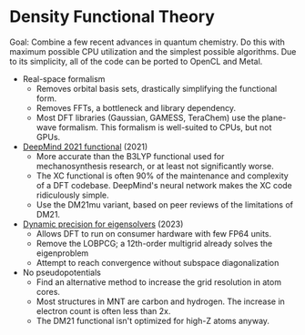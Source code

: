 # Density Functional Theory

Goal: Combine a few recent advances in quantum chemistry. Do this with maximum possible CPU utilization and the simplest possible algorithms. Due to its simplicity, all of the code can be ported to OpenCL and Metal.

- Real-space formalism
  - Removes orbital basis sets, drastically simplifying the functional form.
  - Removes FFTs, a bottleneck and library dependency.
  - Most DFT libraries (Gaussian, GAMESS, TeraChem) use the plane-wave formalism. This formalism is well-suited to CPUs, but not GPUs.
- [DeepMind 2021 functional](https://www.science.org/doi/10.1126/science.abj6511) (2021)
  - More accurate than the B3LYP functional used for mechanosynthesis research, or at least not significantly worse.
  - The XC functional is often 90% of the maintenance and complexity of a DFT codebase. DeepMind's neural network makes the XC code ridiculously simple.
  - Use the DM21mu variant, based on peer reviews of the limitations of DM21.
- [Dynamic precision for eigensolvers](https://pubs.acs.org/doi/10.1021/acs.jctc.2c00983) (2023)
  - Allows DFT to run on consumer hardware with few FP64 units.
  - Remove the LOBPCG; a 12th-order multigrid already solves the eigenproblem
  - Attempt to reach convergence without subspace diagonalization
- No pseudopotentials
  - Find an alternative method to increase the grid resolution in atom cores.
  - Most structures in MNT are carbon and hydrogen. The increase in electron count is often less than 2x. 
  - The DM21 functional isn't optimized for high-Z atoms anyway.
